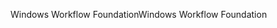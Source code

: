 <span data-ttu-id="9e055-101">Windows Workflow Foundation</span><span class="sxs-lookup"><span data-stu-id="9e055-101">Windows Workflow Foundation</span></span>